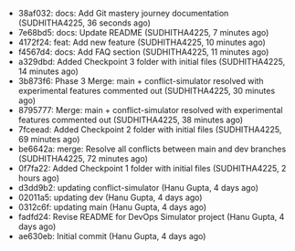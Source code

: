 - 38af032: docs: Add Git mastery journey documentation (SUDHITHA4225, 36 seconds ago)
- 7e68bd5: docs: Update README (SUDHITHA4225, 7 minutes ago)
- 4172f24: feat: Add new feature (SUDHITHA4225, 10 minutes ago)
- f4567d4: docs: Add FAQ section (SUDHITHA4225, 11 minutes ago)
- a329dbd: Added Checkpoint 3 folder with initial files (SUDHITHA4225, 14 minutes ago)
- 3b873f6: Phase 3 Merge: main + conflict-simulator resolved with experimental features commented out (SUDHITHA4225, 30 minutes ago)
- 8795777: Merge: main + conflict-simulator resolved with experimental features commented out (SUDHITHA4225, 38 minutes ago)
- 7fceead: Added Checkpoint 2 folder with initial files (SUDHITHA4225, 69 minutes ago)
- be6642a: merge: Resolve all conflicts between main and dev branches (SUDHITHA4225, 72 minutes ago)
- 0f7fa22: Added Checkpoint 1 folder with initial files (SUDHITHA4225, 2 hours ago)
- d3dd9b2: updating conflict-simulator (Hanu Gupta, 4 days ago)
- 02011a5: updating dev (Hanu Gupta, 4 days ago)
- 0312c6f: updating main (Hanu Gupta, 4 days ago)
- fadfd24: Revise README for DevOps Simulator project (Hanu Gupta, 4 days ago)
- ae630eb: Initial commit (Hanu Gupta, 4 days ago)